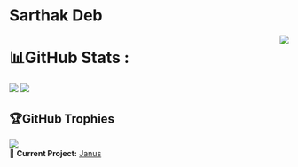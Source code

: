 # Sarthak Deb
<img align='right' src="https://github-readme-stats.vercel.app/api?username=SarthakDeb&show_icons=true">

# 📊GitHub Stats :
![](https://github-readme-streak-stats.herokuapp.com/?user=SarthakDeb&theme=radical&hide_border=false)
![](https://github-readme-stats.vercel.app/api/top-langs/?username=SarthakDeb&theme=radical&hide_border=false&include_all_commits=false&count_private=false&layout=compact)

## 🏆GitHub Trophies
![](https://github-profile-trophy.vercel.app/?username=SarthakDeb&theme=radical)<br>
🚧 **Current Project:** [Janus](https://github.com/SarthakDeb/JPHISH0)
